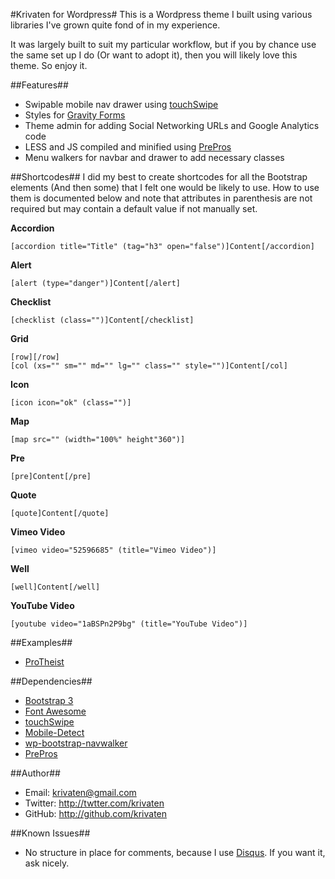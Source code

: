 #Krivaten for Wordpress#
This is a Wordpress theme I built using various libraries I've grown quite fond of in my experience.

It was largely built to suit my particular workflow, but if you by chance use the same set up I do (Or want to adopt it), then you will likely love this theme. So enjoy it.

##Features##
* Swipable mobile nav drawer using [touchSwipe](https://github.com/mattbryson/TouchSwipe-Jquery-Plugin)
* Styles for [Gravity Forms](http://www.gravityforms.com/)
* Theme admin for adding Social Networking URLs and Google Analytics code
* LESS and JS compiled and minified using [PrePros](https://github.com/sbspk/Prepros)
* Menu walkers for navbar and drawer to add necessary classes

##Shortcodes##
I did my best to create shortcodes for all the Bootstrap elements (And then some) that I felt one would be likely to use. How to use them is documented below and note that attributes in parenthesis are not required but may contain a default value if not manually set.

**Accordion**

```
[accordion title="Title" (tag="h3" open="false")]Content[/accordion]
```
**Alert**
```
[alert (type="danger")]Content[/alert]
```
**Checklist**
```
[checklist (class="")]Content[/checklist]
```
**Grid**
```
[row][/row]
[col (xs="" sm="" md="" lg="" class="" style="")]Content[/col]
```
**Icon**
```
[icon icon="ok" (class="")] 
```
**Map**
```
[map src="" (width="100%" height"360")]
```
**Pre**
```
[pre]Content[/pre]
```
**Quote**
```
[quote]Content[/quote]
```
**Vimeo Video**
```
[vimeo video="52596685" (title="Vimeo Video")]
```
**Well**
```
[well]Content[/well]
```
**YouTube Video**
```
[youtube video="1aBSPn2P9bg" (title="YouTube Video")] 
```

##Examples##
* [ProTheist](http://protheist.com)

##Dependencies##
* [Bootstrap 3](https://github.com/twbs/bootstrap)
* [Font Awesome](https://github.com/FortAwesome/Font-Awesome)
* [touchSwipe](https://github.com/mattbryson/TouchSwipe-Jquery-Plugin)
* [Mobile-Detect](https://github.com/serbanghita/Mobile-Detect)
* [wp-bootstrap-navwalker](https://github.com/twittem/wp-bootstrap-navwalker)
* [PrePros](https://github.com/sbspk/Prepros)

##Author##
* Email: <krivaten@gmail.com>
* Twitter: <http://twtter.com/krivaten>
* GitHub: <http://github.com/krivaten>

##Known Issues##
* No structure in place for comments, because I use [Disqus](http://disqus.com). If you want it, ask nicely.